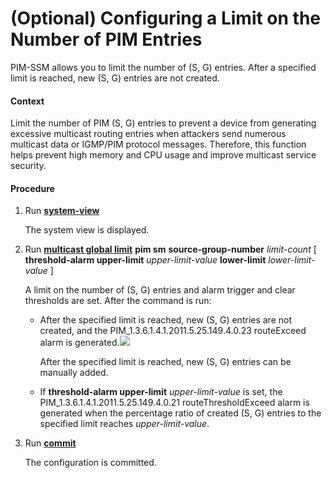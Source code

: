 (Optional) Configuring a Limit on the Number of PIM Entries
===========================================================

PIM-SSM allows you to limit the number of (S, G) entries. After a specified limit is reached, new (S, G) entries are not created.

#### Context

Limit the number of PIM (S, G) entries to prevent a device from generating excessive multicast routing entries when attackers send numerous multicast data or IGMP/PIM protocol messages. Therefore, this function helps prevent high memory and CPU usage and improve multicast service security.


#### Procedure

1. Run [**system-view**](cmdqueryname=system-view)
   
   
   
   The system view is displayed.
2. Run [**multicast global limit**](cmdqueryname=multicast+global+limit) **pim sm** **source-group-number** *limit-count* [ **threshold-alarm upper-limit** *upper-limit-value* **lower-limit** *lower-limit-value* ]
   
   
   
   A limit on the number of (S, G) entries and alarm trigger and clear thresholds are set. After the command is run:
   
   
   
   * After the specified limit is reached, new (S, G) entries are not created, and the PIM\_1.3.6.1.4.1.2011.5.25.149.4.0.23 routeExceed alarm is generated.![](../../../../public_sys-resources/note_3.0-en-us.png) 
     
     After the specified limit is reached, new (S, G) entries can be manually added.
   * If **threshold-alarm upper-limit** *upper-limit-value* is set, the PIM\_1.3.6.1.4.1.2011.5.25.149.4.0.21 routeThresholdExceed alarm is generated when the percentage ratio of created (S, G) entries to the specified limit reaches *upper-limit-value*.
3. Run [**commit**](cmdqueryname=commit)
   
   
   
   The configuration is committed.